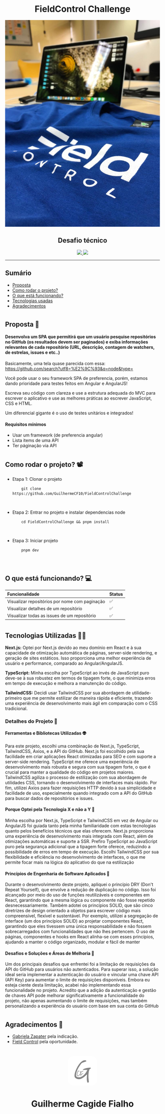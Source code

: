 <h1 align="center"> FieldControl Challenge </h1>

<p align="center">
  <img src="./src/assets/company/field3.jpeg">
</p>

<h2 align="center"> Desafio técnico </h2>


<p align="center">
<a href="https://www.linkedin.com/in/guilherme-cagide-fialho/">
  <img src="https://img.shields.io/badge/-@guilherme-2CA5E0?logo=Linkedin&logoColor=white" width="150"/> </a>
<a href="https://github.com/GuilhermeCF10">
  <img src="https://img.shields.io/badge/-GuilhermeCF10-gray?logo=Github&logoColor=white" width="170"/> </a>

---

## Sumário
  - [Proposta](https://github.com/GuilhermeCF10/FieldControlChallenge#proposta-)
  - [Como rodar o projeto?](https://github.com/GuilhermeCF10/FieldControlChallenge#como-rodar-o-projeto-%EF%B8%8F)
  - [O que está funcionando?](https://github.com/GuilhermeCF10/FieldControlChallenge#o-que-está-funcionando-)
  - [Tecnologias usadas](https://github.com/GuilhermeCF10/FieldControlChallenge#tecnologias-usadas)
  - [Agradecimentos](https://github.com/GuilhermeCF10/FieldControlChallenge#agradecimentos)

#
## Proposta 🚧

#### Desenvolva um SPA que permitirá que um usuário pesquise repositórios no GitHub (os resultados devem ser paginados) e exiba informações relevantes de cada repositório (URL, descrição, contagem de watchers, de estrelas, issues e etc..)

Basicamente, uma tela quase parecida com essa: https://github.com/search?utf8=%E2%9C%93&q=node&type=

Você pode usar o seu framework SPA de preferencia, porém, estamos dando prioridade para testes feitos em Angular e AngularJS!

Escreva seu código com clareza e use a estrutura adequada do MVC para escrever o aplicativo e use as melhores práticas ao escrever JavaScript, CSS e HTML.

Um diferencial gigante é o uso de testes unitários e integrados!

#### Requisitos mínimos
- Usar um framework (de preferencia angular)
- Lista items de uma API
- Ter páginação via API

#
## Como rodar o projeto? 📽️ 

- Etapa 1: Clonar o projeto
    ```
        git clone https://github.com/GuilhermeCF10/FieldControlChallenge
    ```

<br />
  
- Etapa 2: Entrar no projeto e instalar dependencias node
    ```
        cd FieldControlChallenge && pnpm install
    ```
<br />

- Etapa 3: Iniciar projeto
    ```
        pnpm dev
    ```
<br />

    





#
## O que está funcionando? 💻

Funcionalidade | Status
:---------|:----------
Visualizar repositórios por nome com paginação      |  ✅  
Visualizar detalhes de um repositório                                      |  ✅  
Visualizar todas as issues de um repositório                                      |  ✅ 


#
## Tecnologias Utilizadas 👨‍💻

**Next.js:** Optei por Next.js devido ao meu domínio em React e à sua capacidade de otimização automática de páginas, server-side rendering, e geração de sites estáticos. Isso proporciona uma melhor experiência de usuário e performance, comparado ao Angular/AngularJS.

**TypeScript:** Minha escolha por TypeScript ao invés de JavaScript puro deve-se à sua robustez em termos de tipagem forte, o que minimiza erros em tempo de execução e melhora a manutenção do código.

**TailwindCSS:** Decidi usar TailwindCSS por sua abordagem de utilidade-primeiro que me permite estilizar de maneira rápida e eficiente, trazendo uma experiência de desenvolvimento mais ágil em comparação com o CSS tradicional.

### Detalhes do Projeto 💬

#### Ferramentas e Bibliotecas Utilizadas 👽
Para este projeto, escolhi uma combinação de Next.js, TypeScript, TailwindCSS, Axios, e a API do GitHub. Next.js foi escolhido pela sua facilidade em criar aplicações React otimizadas para SEO e com suporte a server-side rendering. TypeScript me oferece uma experiência de desenvolvimento mais robusta e segura com sua tipagem forte, o que é crucial para manter a qualidade do código em projetos maiores. TailwindCSS agiliza o processo de estilização com sua abordagem de utilidades CSS, tornando o desenvolvimento de interfaces mais rápido. Por fim, utilizei Axios para fazer requisições HTTP devido à sua simplicidade e facilidade de uso, especialmente quando integrado com a API do GitHub para buscar dados de repositórios e issues.

#### Porque Optei pela Tecnologia X e não a Y 👻
Minha escolha por Next.js, TypeScript e TailwindCSS em vez de Angular ou AngularJS foi guiada tanto pela minha familiaridade com estas tecnologias quanto pelos benefícios técnicos que elas oferecem. Next.js proporciona uma experiência de desenvolvimento mais integrada com React, além de otimizações automáticas e suporte a SSR. Prefiro TypeScript ao JavaScript puro pela segurança adicional que a tipagem forte oferece, reduzindo a possibilidade de erros em tempo de execução. Escolhi TailwindCSS por sua flexibilidade e eficiência no desenvolvimento de interfaces, o que me permite focar mais na lógica do aplicativo do que na estilização

#### Princípios de Engenharia de Software Aplicados 🤖
Durante o desenvolvimento deste projeto, apliquei o princípio DRY (Don't Repeat Yourself), que envolve a redução de duplicação no código. Isso foi alcançado por meio do uso de funções reutilizáveis e componentes em React, garantindo que a mesma lógica ou componente não fosse repetido desnecessariamente. Também adotei os princípios SOLID, que são cinco diretrizes de design orientado a objetos para escrever código mais compreensível, flexível e sustentável. Por exemplo, utilizei a segregação de interface (um dos princípios SOLID) ao projetar componentes React, garantindo que eles tivessem uma única responsabilidade e não fossem sobrecarregados com funcionalidades que não lhes pertencem. O uso de páginas, componentes e hooks em React alinha-se com esses princípios, ajudando a manter o código organizado, modular e fácil de manter

#### Desafios e Soluções e Áreas de Melhoria 💯

Um dos principais desafios que enfrentei foi a limitação de requisições da API do GitHub para usuários não autenticados. Para superar isso, a solução ideal seria implementar a autenticação do usuário e vincular uma chave API (API Key) para aumentar o limite de requisições disponíveis. Embora eu esteja ciente desta limitação, acabei não implementando essa funcionalidade no projeto. Acredito que a adição da autenticação e gestão de chaves API pode melhorar significativamente a funcionalidade do projeto, não apenas aumentando o limite de requisições, mas também personalizando a experiência do usuário com base em sua conta do GitHub


#
## Agradecimentos 🤌
 - [Gabriela Zapater](https://www.linkedin.com/in/gabriela-zapater-89775b164/?originalSubdomain=br) pela indicação.
 - [Field Control](https://www.linkedin.com/company/field-control/) pela oportunidade.

#
<p align="center">
<a href="https://github.com/GuilhermeCF10">
  <img src="./src/assets/me/GCF.png" width="96" style="border-radius: 20px;">
</a>
<h1 align="center"> Guilherme Cagide Fialho </h1>